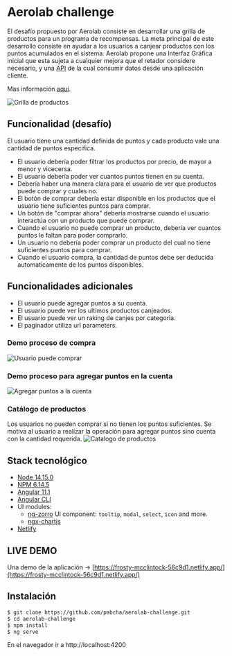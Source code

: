 # Aerolab challenge

El desafío propuesto por Aerolab consiste en desarrollar una grilla de productos para un programa de recompensas. La meta principal de este desarrollo consiste en ayudar a los usuarios a canjear productos con los puntos acumulados en el sistema.
Aerolab propone una Interfaz Gráfica inicial que esta sujeta a cualquier mejora que el retador considere necesario, y una [API](https://aerolabchallenge.docs.apiary.io/#) de la cual consumir datos desde una aplicación cliente.

Mas información [aqui](https://aerolab.co/coding-challenge-instructions?utm_campaign=Coding%20Challenge).

![Grilla de productos](https://i.imgur.com/xQPPPsn.png)

## Funcionalidad (desafío)

El usuario tiene una cantidad definida de puntos y cada producto vale una cantidad de puntos especifica.

- El usuario debería poder filtrar los productos por precio, de mayor a menor y vicecersa.
- El usuario debería poder ver cuantos puntos tienen en su cuenta.
- Debería haber una manera clara para el usuario de ver que productos puede comprar y cuales no.
- El botón de comprar debería estar disponible en los productos que el usuario tiene suficientes puntos para comprar.
- Un botón de "comprar ahora" debería mostrarse cuando el usuario interactúa con un producto que puede comprar.
- Cuando el usuario no puede comprar un producto, debería ver cuantos puntos le faltan para poder comprarlo.
- Un usuario no debería poder comprar un producto del cual no tiene suficientes puntos para comprar.
- Cuando el usuario compra, la cantidad de puntos debe ser deducida automaticamente de los puntos disponibles.

## Funcionalidades adicionales

- El usuario puede agregar puntos a su cuenta.
- El usuario puede ver los ultimos productos canjeados.
- El usuario puede ver un raking de canjes por categoria.
- El paginador utiliza url parameters.

### Demo proceso de compra

![Usuario puede comprar](https://i.imgur.com/fnstoJi.gif)

### Demo proceso para agregar puntos en la cuenta

![Agregar puntos a la cuenta](https://i.imgur.com/UXDqkb4.gif)

### Catálogo de productos

Los usuarios no pueden comprar si no tienen los puntos suficientes. Se motiva al usuario a realizar la operación para agregar puntos sino cuenta con la cantidad requerida.
![Catalogo de productos](https://i.imgur.com/bIgXB7y.png)

## Stack tecnológico

- [Node 14.15.0][node]
- [NPM 6.14.5][node]
- [Angular 11.1][angular]
- [Angular CLI][cli]
- UI modules:
  - [ng-zorro][ng-zorro] UI component: `tooltip`, `modal`, `select`, `icon` and more.
  - [ngx-chartjs]
- [Netlify][netlify]

[cli]: https://cli.angular.io/
[angular]: https://angular.io/
[ng-zorro]: https://ng.ant.design/docs/introduce/en
[node]: https://nodejs.org/
[ngx-chartjs]: https://github.com/scttcper/ngx-chartjs
[netlify]: https://www.netlify.com/

## LIVE DEMO

Una demo de la aplicación -> [https://frosty-mcclintock-56c9d1.netlify.app/](https://frosty-mcclintock-56c9d1.netlify.app/)

## Instalación

```sh
$ git clone https://github.com/pabcha/aerolab-challenge.git
$ cd aerolab-challenge
$ npm install
$ ng serve
```

En el navegador ir a http://localhost:4200
